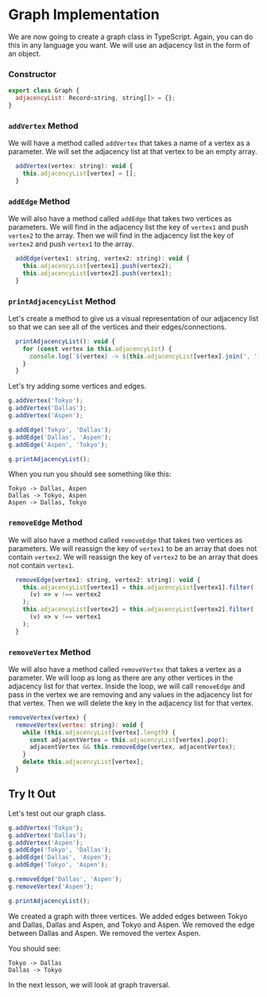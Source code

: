 # Graph Implementation

We are now going to create a graph class in TypeScript. Again, you can do this in any language you want. We will use an adjacency list in the form of an object.

### Constructor

```js
export class Graph {
  adjacencyList: Record<string, string[]> = {};
}
```

### `addVertex` Method

We will have a method called `addVertex` that takes a name of a vertex as a parameter. We will set the adjacency list at that vertex to be an empty array.

```js
  addVertex(vertex: string): void {
    this.adjacencyList[vertex] = [];
  }
```

### `addEdge` Method

We will also have a method called `addEdge` that takes two vertices as parameters. We will find in the adjacency list the key of `vertex1` and push `vertex2` to the array. Then we will find in the adjacency list the key of `vertex2` and push `vertex1` to the array.

```js
  addEdge(vertex1: string, vertex2: string): void {
    this.adjacencyList[vertex1].push(vertex2);
    this.adjacencyList[vertex2].push(vertex1);
  }
```

### `printAdjacencyList` Method

Let's create a method to give us a visual representation of our adjacency list so that we can see all of the vertices and their edges/connections.

```js
  printAdjacencyList(): void {
    for (const vertex in this.adjacencyList) {
      console.log(`${vertex} -> ${this.adjacencyList[vertex].join(', ')}`);
    }
  }
```

Let's try adding some vertices and edges.

```js
g.addVertex('Tokyo');
g.addVertex('Dallas');
g.addVertex('Aspen');

g.addEdge('Tokyo', 'Dallas');
g.addEdge('Dallas', 'Aspen');
g.addEdge('Aspen', 'Tokyo');

g.printAdjacencyList();
```

When you run you should see something like this:

```text
Tokyo -> Dallas, Aspen
Dallas -> Tokyo, Aspen
Aspen -> Dallas, Tokyo
```

### `removeEdge` Method

We will also have a method called `removeEdge` that takes two vertices as parameters. We will reassign the key of `vertex1` to be an array that does not contain `vertex2`. We will reassign the key of `vertex2` to be an array that does not contain `vertex1`.

```js
  removeEdge(vertex1: string, vertex2: string): void {
    this.adjacencyList[vertex1] = this.adjacencyList[vertex1].filter(
      (v) => v !== vertex2
    );
    this.adjacencyList[vertex2] = this.adjacencyList[vertex2].filter(
      (v) => v !== vertex1
    );
  }
```

### `removeVertex` Method

We will also have a method called `removeVertex` that takes a vertex as a parameter. We will loop as long as there are any other vertices in the adjacency list for that vertex. Inside the loop, we will call `removeEdge` and pass in the vertex we are removing and any values in the adjacency list for that vertex. Then we will delete the key in the adjacency list for that vertex.

```js
removeVertex(vertex) {
  removeVertex(vertex: string): void {
    while (this.adjacencyList[vertex].length) {
      const adjacentVertex = this.adjacencyList[vertex].pop();
      adjacentVertex && this.removeEdge(vertex, adjacentVertex);
    }
    delete this.adjacencyList[vertex];
  }
```

## Try It Out

Let's test out our graph class.

```js
g.addVertex('Tokyo');
g.addVertex('Dallas');
g.addVertex('Aspen');
g.addEdge('Tokyo', 'Dallas');
g.addEdge('Dallas', 'Aspen');
g.addEdge('Tokyo', 'Aspen');

g.removeEdge('Dallas', 'Aspen');
g.removeVertex('Aspen');

g.printAdjacencyList();
```

We created a graph with three vertices. We added edges between Tokyo and Dallas, Dallas and Aspen, and Tokyo and Aspen. We removed the edge between Dallas and Aspen. We removed the vertex Aspen.

You should see:

```text
Tokyo -> Dallas
Dallas -> Tokyo
```

In the next lesson, we will look at graph traversal.
